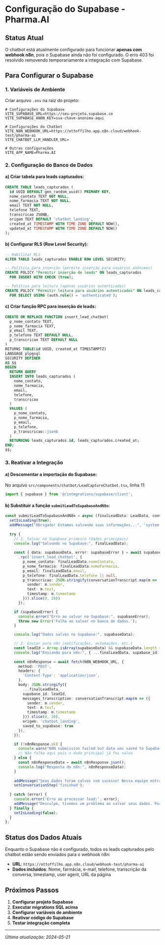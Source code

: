 # Configuração do Supabase - Pharma.AI

## Status Atual
O chatbot está atualmente configurado para funcionar **apenas com webhook n8n**, pois o Supabase ainda não foi configurado. O erro 403 foi resolvido removendo temporariamente a integração com Supabase.

## Para Configurar o Supabase

### 1. Variáveis de Ambiente
Criar arquivo `.env` na raiz do projeto:

```env
# Configurações do Supabase
VITE_SUPABASE_URL=https://seu-projeto.supabase.co
VITE_SUPABASE_ANON_KEY=sua-chave-anonima-aqui

# Configurações do Chatbot
VITE_N8N_WEBHOOK_URL=https://ottoffilho.app.n8n.cloud/webhook-test/pharma-ai
VITE_CHATBOT_LLM_HANDLER_URL=

# Outras configurações
VITE_APP_NAME=Pharma.AI
```

### 2. Configuração do Banco de Dados

#### a) Criar tabela para leads capturados:

```sql
CREATE TABLE leads_capturados (
  id UUID DEFAULT gen_random_uuid() PRIMARY KEY,
  nome_contato TEXT NOT NULL,
  nome_farmacia TEXT NOT NULL,
  email TEXT NOT NULL,
  telefone TEXT,
  transcricao JSONB,
  origem TEXT DEFAULT 'chatbot_landing',
  created_at TIMESTAMP WITH TIME ZONE DEFAULT NOW(),
  updated_at TIMESTAMP WITH TIME ZONE DEFAULT NOW()
);
```

#### b) Configurar RLS (Row Level Security):

```sql
-- Habilitar RLS
ALTER TABLE leads_capturados ENABLE ROW LEVEL SECURITY;

-- Política para inserção (permite inserção para usuários anônimos)
CREATE POLICY "Permitir inserção de leads" ON leads_capturados
  FOR INSERT WITH CHECK (true);

-- Política para leitura (apenas usuários autenticados)
CREATE POLICY "Permitir leitura para usuários autenticados" ON leads_capturados
  FOR SELECT USING (auth.role() = 'authenticated');
```

#### c) Criar função RPC para inserção de leads:

```sql
CREATE OR REPLACE FUNCTION insert_lead_chatbot(
  p_nome_contato TEXT,
  p_nome_farmacia TEXT,
  p_email TEXT,
  p_telefone TEXT DEFAULT NULL,
  p_transcricao TEXT DEFAULT NULL
)
RETURNS TABLE(id UUID, created_at TIMESTAMPTZ)
LANGUAGE plpgsql
SECURITY DEFINER
AS $$
BEGIN
  RETURN QUERY
  INSERT INTO leads_capturados (
    nome_contato,
    nome_farmacia,
    email,
    telefone,
    transcricao
  )
  VALUES (
    p_nome_contato,
    p_nome_farmacia,
    p_email,
    p_telefone,
    p_transcricao::jsonb
  )
  RETURNING leads_capturados.id, leads_capturados.created_at;
END;
$$;
```

### 3. Reativar a Integração

#### a) Descomentar a importação do Supabase:

No arquivo `src/components/chatbot/LeadCaptureChatbot.tsx`, linha 11:

```typescript
import { supabase } from '@/integrations/supabase/client';
```

#### b) Substituir a função `submitLeadToSupabaseAndN8n`:

```typescript
const submitLeadToSupabaseAndN8n = async (finalLeadData: LeadData, conversationTranscript: ChatMessage[]) => {
  setIsLoading(true);
  addMessage("Obrigado! Estamos salvando suas informações...", 'system');
  
  try {
    // 1. Salvar no Supabase primeiro (dados principais)
    console.log("Salvando no Supabase:", finalLeadData);
    
    const { data: supabaseData, error: supabaseError } = await supabase
      .rpc('insert_lead_chatbot', {
        p_nome_contato: finalLeadData.nomeContato,
        p_nome_farmacia: finalLeadData.nomeFarmacia,
        p_email: finalLeadData.email,
        p_telefone: finalLeadData.telefone || null,
        p_transcricao: JSON.stringify(conversationTranscript.map(m => ({
          sender: m.sender,
          text: m.text,
          timestamp: m.timestamp
        })).slice(0, 20))
      });

    if (supabaseError) {
      console.error("Erro ao salvar no Supabase:", supabaseError);
      throw new Error('Falha ao salvar no banco de dados.');
    }

    console.log("Dados salvos no Supabase:", supabaseData);

    // 2. Enviar para n8n (notificações, automações, etc.)
    const leadId = Array.isArray(supabaseData) && supabaseData.length > 0 ? supabaseData[0]?.id : 'unknown';
    console.log("Enviando para n8n:", { ...finalLeadData, supabase_id: leadId });
    
    const n8nResponse = await fetch(N8N_WEBHOOK_URL, {
      method: 'POST',
      headers: {
        'Content-Type': 'application/json',
      },
      body: JSON.stringify({ 
        ...finalLeadData,
        supabase_id: leadId,
        messages_transcription: conversationTranscript.map(m => ({
          sender: m.sender, 
          text: m.text, 
          timestamp: m.timestamp 
        })).slice(0, 20),
        origem: 'chatbot_landing',
        saved_to_supabase: true
      }),
    });

    if (!n8nResponse.ok) {
      console.warn("N8N submission failed but data was saved to Supabase:", n8nResponse.status);
      // Não falha aqui pois o dado principal já foi salvo
    } else {
      const n8nResponseData = await n8nResponse.json();
      console.log("Resposta do n8n:", n8nResponseData);
    }
    
    addMessage("Seus dados foram salvos com sucesso! Nossa equipe entrará em contato em breve.", 'bot', true);
    setConversationStep('finished');
    
  } catch (error) {
    console.error('Erro ao processar lead:', error);
    addMessage("Desculpe, tivemos um problema ao salvar seus dados. Por favor, tente novamente mais tarde ou entre em contato por outro canal.", 'bot', true);
  } finally {
    setIsLoading(false);
  }
};
```

## Status dos Dados Atuais

Enquanto o Supabase não é configurado, todos os leads capturados pelo chatbot estão sendo enviados para o webhook n8n:
- **URL**: `https://ottoffilho.app.n8n.cloud/webhook-test/pharma-ai`
- **Dados incluídos**: Nome, farmácia, e-mail, telefone, transcrição da conversa, timestamp, user agent, URL da página

## Próximos Passos

1. **Configurar projeto Supabase**
2. **Executar migrations SQL acima**
3. **Configurar variáveis de ambiente**
4. **Reativar código do Supabase**
5. **Testar integração completa**

---
*Última atualização: 2024-05-21* 